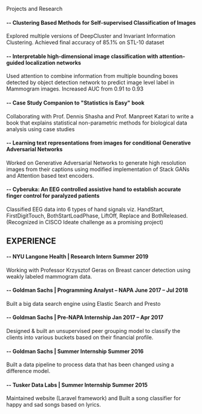 <!--## Welcome to GitHub Pages

You can use the [editor on GitHub](https://github.com/SudarshiniTyagi/SudarshiniTyagi.github.io/edit/master/index.md) to maintain and preview the content for your website in Markdown files.

Whenever you commit to this repository, GitHub Pages will run [Jekyll](https://jekyllrb.com/) to rebuild the pages in your site, from the content in your Markdown files. -->

Projects and Research

#### -- Clustering Based Methods for Self-supervised Classification of Images
Explored multiple versions of DeepCluster and Invariant Information Clustering. Achieved final accuracy of 85.1% on STL-10 dataset

#### -- Interpretable high-dimensional image classification with attention-guided localization networks
Used attention to combine information from multiple bounding boxes detected by object detection network to predict image level label in Mammogram images. Increased AUC from 0.91 to 0.93
#### -- Case Study Companion to "Statistics is Easy" book
Collaborating with Prof. Dennis Shasha and Prof. Manpreet Katari to write a book that explains statistical non-parametric methods for biological data analysis using case studies
#### -- Learning text representations from images for conditional Generative Adversarial Networks
Worked on Generative Adversarial Networks to generate high resolution images from their captions using modified implementation of Stack GANs and Attention based text encoders.
#### -- Cyberuka: An EEG controlled assistive hand to establish accurate finger control for paralyzed patients
Classified EEG data into 6 types of hand signals viz. HandStart, FirstDigitTouch, BothStartLoadPhase, LiftOff, Replace and BothReleased. (Recognized in CISCO Ideate challenge as a promising project)

## EXPERIENCE
#### -- NYU Langone Health | Research Intern                                                                			                     Summer 2019
Working with Professor Krzysztof Geras on Breast cancer detection using weakly labeled mammogram data.
#### -- Goldman Sachs | Programming Analyst – NAPA                     							                                       June 2017 – Jul 2018
Built a big data search engine using Elastic Search and Presto
#### -- Goldman Sachs | Pre-NAPA Internship                                                                            Jan 2017 – Apr 2017
Designed & built an unsupervised peer grouping model to classify the clients into various buckets based on their financial profile.
#### -- Goldman Sachs | Summer Internship                                                                                        Summer 2016
Built a data pipeline to process data that has been changed using a difference model.
#### -- Tusker Data Labs | Summer Internship                                                                                     Summer 2015
Maintained website (Laravel framework) and Built a song classifier for happy and sad songs based on lyrics.

<!-- `markdown
Syntax highlighted code block

# Header 1
## Header 2
### Header 3

- Bulleted
- List

1. Numbered
2. List

**Bold** and _Italic_ and `Code` text

[Link](url) and ![Image](src) 
```

For more details see [GitHub Flavored Markdown](https://guides.github.com/features/mastering-markdown/).

### Jekyll Themes

Your Pages site will use the layout and styles from the Jekyll theme you have selected in your [repository settings](https://github.com/SudarshiniTyagi/SudarshiniTyagi.github.io/settings). The name of this theme is saved in the Jekyll `_config.yml` configuration file.

### Support or Contact

Having trouble with Pages? Check out our [documentation](https://help.github.com/categories/github-pages-basics/) or [contact support](https://github.com/contact) and we’ll help you sort it out.  -->
